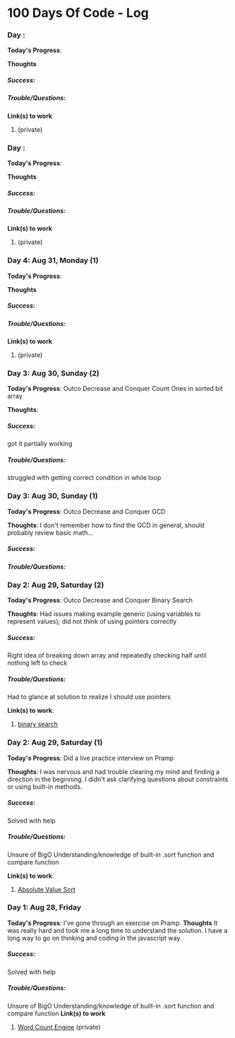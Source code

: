 # 100 Days Of Code - Log


### Day : 

**Today's Progress**: 

**Thoughts** 
##### Success: 

##### Trouble/Questions:

**Link(s) to work**

1. []() (private)


### Day : 

**Today's Progress**: 

**Thoughts** 
##### Success: 

##### Trouble/Questions:

**Link(s) to work**
1. []() (private)


### Day 4: Aug 31, Monday (1)

**Today's Progress**: 

**Thoughts** 
##### Success: 

##### Trouble/Questions:

**Link(s) to work**
1. []() (private)

### Day 3: Aug 30, Sunday (2)

**Today's Progress**: Outco Decrease and Conquer Count Ones in sorted bit array

**Thoughts**: 
##### Success: 
got it partially working

##### Trouble/Questions: 
struggled with getting correct condition in while loop


### Day 3: Aug 30, Sunday (1)

**Today's Progress**: Outco Decrease and Conquer GCD

**Thoughts**: I don't remember how to find the GCD in general, should probably review basic math...
##### Success: 

##### Trouble/Questions:


### Day 2: Aug 29, Saturday (2)

**Today's Progress**: Outco Decrease and Conquer Binary Search

**Thoughts**: Had issues making example generic (using variables to represent values); did not think of using pointers correctly 
##### Success: 
Right idea of breaking down array and repeatedly checking half until nothing left to check
##### Trouble/Questions:
Had to glance at solution to realize I should use pointers

**Link(s) to work**: 
1. [binary search](https://outco.teachable.com/courses/438359/lectures/6721931)


### Day 2: Aug 29, Saturday (1)

**Today's Progress**: Did a live practice interview on Pramp

**Thoughts**: I was nervous and had trouble clearing my mind and finding a direction in the beginning.  I didn't ask clarifying questions about constraints or using built-in methods.
##### Success: 
Solved with help

##### Trouble/Questions:
Unsure of BigO
Understanding/knowledge of built-in .sort function and compare function

**Link(s) to work**: 
1. [Absolute Value Sort](https://www.pramp.com/challenge/4E4NW7NjbnHQEx1AxoXE)


### Day 1: Aug 28, Friday
**Today's Progress**: I've gone through an exercise on Pramp. 
**Thoughts** It was really hard and took me a long time to understand the solution.  I have a long way to go on thinking and coding in the javascript way.
##### Success: 
Solved with help
##### Trouble/Questions:
Unsure of BigO
Understanding/knowledge of built-in .sort function and compare function
**Link(s) to work**
1. [Word Count Engine](https://www.pramp.com/challenge/W5EJq2Jld3t2ny9jyZXG) (private)

